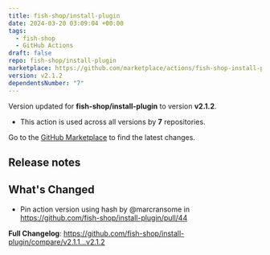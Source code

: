 ```yaml
---
title: fish-shop/install-plugin
date: 2024-03-20 03:09:04 +00:00
tags:
  - fish-shop
  - GitHub Actions
draft: false
repo: fish-shop/install-plugin
marketplace: https://github.com/marketplace/actions/fish-shop-install-plugin
version: v2.1.2
dependentsNumber: "7"
---
```



Version updated for **fish-shop/install-plugin** to version **v2.1.2**.
- This action is used across all versions by **7** repositories.

Go to the [GitHub Marketplace](https://github.com/marketplace/actions/fish-shop-install-plugin) to find the latest changes.

## Release notes

## What's Changed

* Pin action version using hash by @marcransome in https://github.com/fish-shop/install-plugin/pull/44

**Full Changelog**: https://github.com/fish-shop/install-plugin/compare/v2.1.1...v2.1.2
